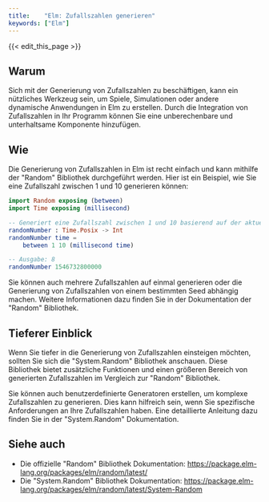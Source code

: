 ```yaml
---
title:    "Elm: Zufallszahlen generieren"
keywords: ["Elm"]
---
```


{{< edit_this_page >}}

## Warum

Sich mit der Generierung von Zufallszahlen zu beschäftigen, kann ein nützliches Werkzeug sein, um Spiele, Simulationen oder andere dynamische Anwendungen in Elm zu erstellen. Durch die Integration von Zufallszahlen in Ihr Programm können Sie eine unberechenbare und unterhaltsame Komponente hinzufügen.

## Wie

Die Generierung von Zufallszahlen in Elm ist recht einfach und kann mithilfe der "Random" Bibliothek durchgeführt werden. Hier ist ein Beispiel, wie Sie eine Zufallszahl zwischen 1 und 10 generieren können:

```Elm
import Random exposing (between)
import Time exposing (millisecond)

-- Generiert eine Zufallszahl zwischen 1 und 10 basierend auf der aktuellen Zeit in Millisekunden
randomNumber : Time.Posix -> Int
randomNumber time =
    between 1 10 (millisecond time)

-- Ausgabe: 8
randomNumber 1546732800000
```

Sie können auch mehrere Zufallszahlen auf einmal generieren oder die Generierung von Zufallszahlen von einem bestimmten Seed abhängig machen. Weitere Informationen dazu finden Sie in der Dokumentation der "Random" Bibliothek.

## Tieferer Einblick

Wenn Sie tiefer in die Generierung von Zufallszahlen einsteigen möchten, sollten Sie sich die "System.Random" Bibliothek anschauen. Diese Bibliothek bietet zusätzliche Funktionen und einen größeren Bereich von generierten Zufallszahlen im Vergleich zur "Random" Bibliothek.

Sie können auch benutzerdefinierte Generatoren erstellen, um komplexe Zufallszahlen zu generieren. Dies kann hilfreich sein, wenn Sie spezifische Anforderungen an Ihre Zufallszahlen haben. Eine detaillierte Anleitung dazu finden Sie in der "System.Random" Dokumentation.

## Siehe auch

- Die offizielle "Random" Bibliothek Dokumentation: https://package.elm-lang.org/packages/elm/random/latest/
- Die "System.Random" Bibliothek Dokumentation: https://package.elm-lang.org/packages/elm/random/latest/System-Random